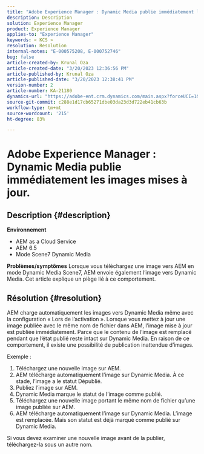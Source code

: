 ```yaml
---
title: "Adobe Experience Manager : Dynamic Media publie immédiatement les images mises à jour."
description: Description
solution: Experience Manager
product: Experience Manager
applies-to: "Experience Manager"
keywords: « KCS »
resolution: Resolution
internal-notes: "E-000575208, E-000752746"
bug: false
article-created-by: Krunal Oza
article-created-date: "3/20/2023 12:36:56 PM"
article-published-by: Krunal Oza
article-published-date: "3/20/2023 12:38:41 PM"
version-number: 2
article-number: KA-21180
dynamics-url: "https://adobe-ent.crm.dynamics.com/main.aspx?forceUCI=1&pagetype=entityrecord&etn=knowledgearticle&id=db67d6e5-1bc7-ed11-b597-6045bd006239"
source-git-commit: c288e1d17cb65271dbe03da23d3d722eb41cb63b
workflow-type: tm+mt
source-wordcount: '215'
ht-degree: 83%

---
```


# Adobe Experience Manager : Dynamic Media publie immédiatement les images mises à jour.

## Description {#description}

<b>Environnement</b>
- AEM as a Cloud Service
- AEM 6.5
- Mode Scene7 Dynamic Media



<b>Problèmes/symptômes</b>
Lorsque vous téléchargez une image vers AEM en mode Dynamic Media Scene7, AEM envoie également l’image vers Dynamic Media.
Cet article explique un piège lié à ce comportement.


## Résolution {#resolution}


AEM charge automatiquement les images vers Dynamic Media même avec la configuration « Lors de l’activation ». Lorsque vous mettez à jour une image publiée avec le même nom de fichier dans AEM, l’image mise à jour est publiée immédiatement.
Parce que le contenu de l’image est remplacé pendant que l’état publié reste intact sur Dynamic Media.
En raison de ce comportement, il existe une possibilité de publication inattendue d’images.

Exemple :
1. Téléchargez une nouvelle image sur AEM.
2. AEM télécharge automatiquement l’image sur Dynamic Media. À ce stade, l’image a le statut Dépublié.
3. Publiez l’image sur AEM.
4. Dynamic Media marque le statut de l’image comme publié.
5. Téléchargez une nouvelle image portant le même nom de fichier qu’une image publiée sur AEM.
6. AEM télécharge automatiquement l’image sur Dynamic Media. L’image est remplacée. Mais son statut est déjà marqué comme publié sur Dynamic Media.

Si vous devez examiner une nouvelle image avant de la publier, téléchargez-la sous un autre nom.

